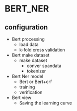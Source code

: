 # BERT_NER

## configuration
* Bert processing
  * load data
  * k-fold cross validation
* Bert make dataset
  * make dataset
    * conver spandata
    * tokenizer  
* Bert Ner model
  * Bert or Bert+crf
  * training
  * verification
* Bert view
  * Saving the learning curve